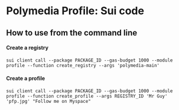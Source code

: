 # Polymedia Profile: Sui code

## How to use from the command line
#### Create a registry
```
sui client call --package PACKAGE_ID --gas-budget 1000 --module profile --function create_registry --args 'polymedia-main'
```
#### Create a profile
```
sui client call --package PACKAGE_ID --gas-budget 1000 --module profile --function create_profile --args REGISTRY_ID 'Mr Guy' 'pfp.jpg' "Follow me on Myspace"
```
